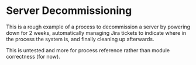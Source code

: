 # Server Decommissioning

This is a rough example of a process to decommission a server by powering down for 2 weeks, automatically managing Jira tickets to indicate where in the process the system is, and finally cleaning up afterwards.

This is untested and more for process reference rather than module correctness (for now).
